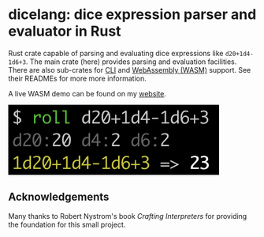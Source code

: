 # dicelang: dice expression parser and evaluator in Rust

Rust crate capable of parsing and evaluating dice expressions like
`d20+1d4-1d6+3`. The main crate (here) provides parsing and evaluation
facilities. There are also sub-crates for [CLI](./dicelang-cli) and [WebAssembly (WASM)](./dicelang-wasm) support. See their
READMEs for more more information.

A live WASM demo can be found on my [website](https://michaeldresser.io/).

![](media/cli-shot.png)


## Acknowledgements

Many thanks to Robert Nystrom's book _Crafting Interpreters_ for providing the foundation for this small project.
